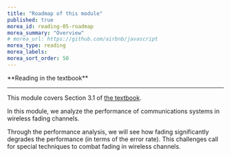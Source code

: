 ```yaml
---
title: "Roadmap of this module"
published: true
morea_id: reading-05-roadmap
morea_summary: "Overview"
# morea_url: https://github.com/airbnb/javascript
morea_type: reading
morea_labels:
morea_sort_order: 50
---
```


<div class="alert alert-success" role="alert" markdown="1">
<i class="fa-solid fa-book fa-xl"></i> **Reading in the textbook**
<hr/>

This module covers Section 3.1 of [the textbook](https://web.stanford.edu/~dntse/papers/book121004.pdf).
</div>


In this module, we analyze the performance of communications systems in wireless fading channels. 

Through the performance analysis, we will see how fading significantly degrades the performance (in terms of the error rate). This challenges call for special techniques to combat fading in wireless channels.
